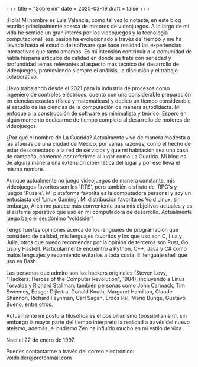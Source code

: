 +++
title = "Sobre mí"
date = 2025-03-19
draft = false
+++

¡Hola! Mi nombre es Luis Valencia, como tal vez lo notaste, en este blog escribo principalmente
acerca de motores de videojuegos. A lo largo de mi vida he sentido un gran interés por los
videojuegos y la tecnología computacional, esa pasión ha evolucionado a través del tiempo y me ha
llevado hasta el estudio del software que hace realidad las experiencias interactivas que tanto
amamos. Es mi intensión contribuir a la comunidad de habla hispana artículos de calidad en donde se
trate con seriedad y profundidad temas relevantes al aspecto más técnico del desarrollo de
videojuegos, promoviendo siempre el análisis, la discusión y el trabajo colaborativo.

Llevo trabajando desde el 2021 para la industria de procesos como ingeniero de controles eléctricos,
cuento con una considerable preparación en ciencias exactas (física y matemáticas) y dedico un
tiempo considerable al estudio de las ciencias de la computación de manera autodidacta. Mi enfoque a
la construcción de software es minimalista y teórico. Espero en algún momento dedicarme de tiempo
completo al desarrollo de motores de videojuegos.

¿Por qué el nombre de La Guarida?
Actualmente vivo de manera modesta a las afueras de una ciudad de México, por varias razones, como
el hecho de estar desconectado a la red de servicios y que mi habitación sea una casa de campaña,
comencé por referirme al lugar como La Guarida. Mi blog es de alguna manera una extensión
cibernética del lugar y por eso lleva el mismo nombre.

Aunque actualmente no juego videojuegos de manera constante, mis videojuegos favoritos son los
'RTS', pero también disfruto de 'RPG's y juegos 'Puzzle'. Mi plataforma favorita es la computadora
personal y soy un entusiasta del 'Linux Gaming'. Mi distribución favorita es Void Linux,
sin embargo, Arch me parece más conveniente para mis objetivos actuales y es el sistema operativo
que uso en mi computadora de desarrollo. Actualmente juego bajo el seudónimo 'voidsider'.

Tengo fuertes opiniones acerca de los lenguajes de programación que considero de calidad, mis
lenguajes favoritos y los que uso son C, Lua y Julia, otros que puedo recomendar por la opinión de
terceros son Rust, Go, Lisp y Haskell. Particularmente encuentro a Python, C++, Java y C# como malos
lenguajes y recomiendo evitarlos a toda costa. El lenguaje shell que uso es Bash.

Las personas que admiro son los hackers originales (Steven Levy, "Hackers: Heroes of the Computer
Revolution", 1984), incluyendo a Linus Torvalds y Richard Stallman; también personas como John
Carmack, Tim Sweeney, Edsger Dijkstra, Donald Knuth, Margaret Hamilton, Claude Shannon, Richard
Feynman, Carl Sagan, Erdős Pal, Mario Bunge, Gustavo Bueno, entre otros.

Actualmente mi postura filosófica es el posibilianismo (possibilianism), sin embargo la mayor parte
del tiempo interpreto la realidad a través del nuevo ateísmo, además, el budismo Zen ha influído
mucho en mi estilo de vida.

Nací el 22 de enero de 1997.

Puedes contactarme a través del correo electrónico: voidsider@protonmail.com
